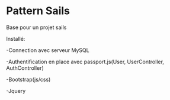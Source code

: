 # Pattern Sails

Base pour un projet sails

Installé:

-Connection avec serveur MySQL

-Authentification en place avec passport.js(User, UserController, AuthController)

-Bootstrap(js/css)

-Jquery
